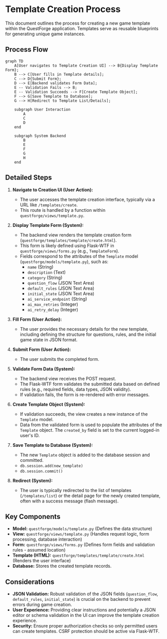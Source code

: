 # Template Creation Process

This document outlines the process for creating a new game template within the QuestForge application. Templates serve as reusable blueprints for generating unique game instances.

## Process Flow

```mermaid
graph TD
    A[User navigates to Template Creation UI] --> B{Display Template Form};
    B --> C[User fills in Template details];
    C --> D{Submit Form};
    D --> E[Backend validates Form Data];
    E -- Validation Fails --> B;
    E -- Validation Succeeds --> F[Create Template Object];
    F --> G[Save Template to Database];
    G --> H[Redirect to Template List/Details];

    subgraph User Interaction
        A
        C
        D
    end

    subgraph System Backend
        B
        E
        F
        G
        H
    end
```

## Detailed Steps

1.  **Navigate to Creation UI (User Action):**
    *   The user accesses the template creation interface, typically via a URL like `/templates/create`.
    *   This route is handled by a function within `questforge/views/template.py`.

2.  **Display Template Form (System):**
    *   The backend view renders the template creation form (`questforge/templates/template/create.html`).
    *   This form is likely defined using Flask-WTF in `questforge/views/forms.py` (e.g., `TemplateForm`).
    *   Fields correspond to the attributes of the `Template` model (`questforge/models/template.py`), such as:
        *   `name` (String)
        *   `description` (Text)
        *   `category` (String)
        *   `question_flow` (JSON Text Area)
        *   `default_rules` (JSON Text Area)
        *   `initial_state` (JSON Text Area)
        *   `ai_service_endpoint` (String)
        *   `ai_max_retries` (Integer)
        *   `ai_retry_delay` (Integer)

3.  **Fill Form (User Action):**
    *   The user provides the necessary details for the new template, including defining the structure for questions, rules, and the initial game state in JSON format.

4.  **Submit Form (User Action):**
    *   The user submits the completed form.

5.  **Validate Form Data (System):**
    *   The backend view receives the POST request.
    *   The Flask-WTF form validates the submitted data based on defined rules (e.g., required fields, data types, JSON validity).
    *   If validation fails, the form is re-rendered with error messages.

6.  **Create Template Object (System):**
    *   If validation succeeds, the view creates a new instance of the `Template` model.
    *   Data from the validated form is used to populate the attributes of the `Template` object. The `created_by` field is set to the current logged-in user's ID.

7.  **Save Template to Database (System):**
    *   The new `Template` object is added to the database session and committed.
    *   `db.session.add(new_template)`
    *   `db.session.commit()`

8.  **Redirect (System):**
    *   The user is typically redirected to the list of templates (`/templates/list`) or the detail page for the newly created template, often with a success message (flash message).

## Key Components

*   **Model:** `questforge/models/template.py` (Defines the data structure)
*   **View:** `questforge/views/template.py` (Handles request logic, form processing, database interaction)
*   **Form:** `questforge/views/forms.py` (Defines form fields and validation rules - assumed location)
*   **Template (HTML):** `questforge/templates/template/create.html` (Renders the user interface)
*   **Database:** Stores the created template records.

## Considerations

*   **JSON Validation:** Robust validation of the JSON fields (`question_flow`, `default_rules`, `initial_state`) is crucial on the backend to prevent errors during game creation.
*   **User Experience:** Providing clear instructions and potentially a JSON editor or schema validation in the UI can improve the template creation experience.
*   **Security:** Ensure proper authorization checks so only permitted users can create templates. CSRF protection should be active via Flask-WTF.
